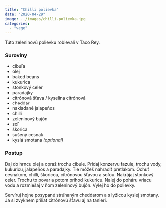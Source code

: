 ```yaml
---
title: "Chilli polievka"
date: "2020-04-29"
image: ../images/chilli-polievka.jpg
categories:
  - "vege"
---
```


Túto zeleninovú polievku robievali v Taco Rey.

### Suroviny
- cibuľa
- olej
- baked beans
- kukurica
- stonkový celer
- paradajky
- citrónová šťava / kyselina citrónová
- cheddar
- nakladané jalapeños
- chilli
- zeleninový bujón
- soľ
- škorica
- sušený cesnak
- kyslá smotana _(optional)_

### Postup
Daj do hrncu olej a opraž trochu cibule. Pridaj konzervu fazule, trochu vody, kukuricu, jalapeños a paradajky. Tie môžeš nahradiť pretlakom. Ochuť cesnakom, chilli, škoricou, citrónovou šťavou a soľou. Nakrájaj stonkový celer. Trochu to povar a potom prihoď kukuricu. Nalej do poháru vriacu vodu a rozmiešaj v ňom zeleninový bujón. Vylej ho do polievky.

Servíruj hojne posypané strúhaným cheddarom a s lyžicou kyslej smotany. Ja si zvyknem priliať citrónovú šťavu aj na tanieri.